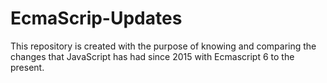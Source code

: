 # EcmaScrip-Updates
This repository is created with the purpose of knowing and comparing the changes that JavaScript has had since 2015 with Ecmascript 6 to the present.
